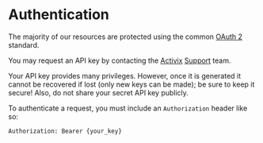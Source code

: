 # Authentication

The majority of our resources are protected using the common [OAuth 2](https://oauth.net/2/) standard.

You may request an API key by contacting the [Activix](https://www.activix.ca/en/contact-us) [Support](https://www.activix.ca/en/contact-us) team. 

Your API key provides many privileges. However, once it is generated it cannot be recovered if lost \(only new keys can be made\); be sure to keep it secure! Also, do not share your secret API key publicly.

To authenticate a request, you must include an `Authorization` header like so:

```http
Authorization: Bearer {your_key}
```

